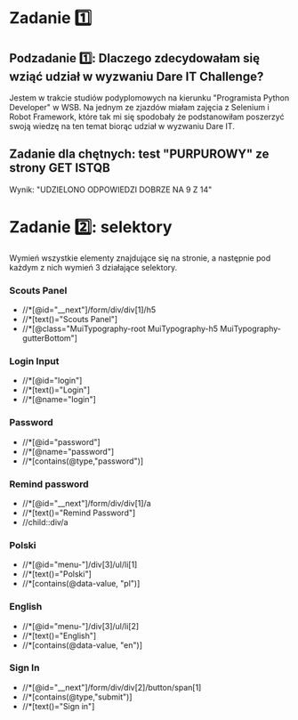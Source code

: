 # Zadanie 1️⃣

## Podzadanie 1️⃣: Dlaczego zdecydowałam się wziąć udział w wyzwaniu Dare IT Challenge?

Jestem w trakcie studiów podyplomowych na kierunku "Programista Python Developer" w WSB. Na jednym ze zjazdów miałam zajęcia z Selenium i Robot Framework, które tak mi się spodobały że podstanowiłam poszerzyć swoją wiedzę na ten temat biorąc udział w wyzwaniu Dare IT.

## Zadanie dla chętnych: test "PURPUROWY" ze strony GET ISTQB

Wynik: "UDZIELONO ODPOWIEDZI DOBRZE NA 9 Z 14"

# Zadanie 2️⃣: selektory

Wymień wszystkie elementy znajdujące się na stronie, a następnie pod każdym z nich wymień 3 działające selektory.

### Scouts Panel</br>
- //*[@id="__next"]/form/div/div[1]/h5</br>
- //*[text()="Scouts Panel"]</br>
- //*[@class="MuiTypography-root MuiTypography-h5 MuiTypography-gutterBottom"]</br>

### Login Input</br>
- //*[@id="login"]</br>
- //*[text()="Login"]</br>
- //*[@name="login"]</br>

### Password</br>
- //*[@id="password"]</br>
- //*[@name="password"]</br>
- //*[contains(@type,"password")]</br>

### Remind password</br>
- //*[@id="__next"]/form/div/div[1]/a</br>
- //*[text()="Remind Password"]</br>
- //child::div/a</br>

### Polski</br>
- //*[@id="menu-"]/div[3]/ul/li[1]</br>
- //*[text()="Polski"]</br>
- //*[contains(@data-value, "pl")]</br>

### English</br>
- //*[@id="menu-"]/div[3]/ul/li[2]</br>
- //*[text()="English"]</br>
- //*[contains(@data-value, "en")]</br>

### Sign In</br>
- //*[@id="__next"]/form/div/div[2]/button/span[1]</br>
- //*[contains(@type,"submit")]</br>
- //*[text()="Sign in"]</br>








